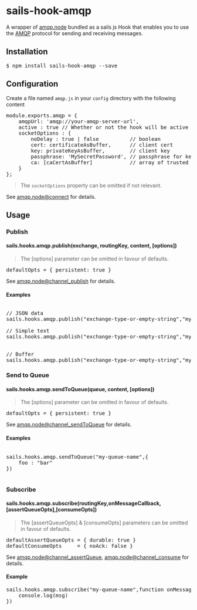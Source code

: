 # sails-hook-amqp

A wrapper of [amqp.node](https://github.com/squaremo/amqp.node) bundled as a sails js Hook that enables you to use the [AMQP](https://www.amqp.org/) protocol for sending and receiving messages. 

## Installation
<pre>$ npm install sails-hook-amqp --save</pre>

## Configuration
Create a file named <code>amqp.js</code> in your <code>config</code>
directory with the following content
<pre>
module.exports.amqp = {
    amqpUrl: 'amqp://your-amqp-server-url',
    active : true // Whether or not the hook will be active (defaults to true),
    socketOptions : {
        noDelay : true | false          // boolean
        cert: certificateAsBuffer,      // client cert
        key: privateKeyAsBuffer,        // client key
        passphrase: 'MySecretPassword', // passphrase for key
        ca: [caCertAsBuffer]            // array of trusted CA certs
    }
};
</pre>
> The <code>socketOptions</code> property can be omitted if not relevant.

See [amqp.node@connect](http://www.squaremobius.net/amqp.node/channel_api.html#connect) for details.

## Usage

### Publish

#### sails.hooks.amqp.publish(exchange, routingKey, content, [options])

> The [options] parameter can be omitted in favour of defaults.

<pre>defaultOpts = { persistent: true }</pre>

See [amqp.node@channel_publish](http://www.squaremobius.net/amqp.node/channel_api.html#channel_publish) for details.

#### Examples

<pre>

// JSON data
sails.hooks.amqp.publish("exchange-type-or-empty-string","my-routing-key")

// Simple text
sails.hooks.amqp.publish("exchange-type-or-empty-string","my-routing-key","Hello world!!")


// Buffer
sails.hooks.amqp.publish("exchange-type-or-empty-string","my-routing-key",new Buffer("Hello world!!"))
</pre>


### Send to Queue

#### sails.hooks.amqp.sendToQueue(queue, content, [options])

> The [options] parameter can be omitted in favour of defaults.

<pre>defaultOpts = { persistent: true }</pre>

See [amqp.node@channel_sendToQueue](http://www.squaremobius.net/amqp.node/channel_api.html#channel_sendToQueue) for details.

#### Examples

<pre>

sails.hooks.amqp.sendToQueue("my-queue-name",{
    foo : "bar"
})

</pre>


### Subscribe

#### sails.hooks.amqp.subscribe(routingKey,onMessageCallback,[assertQueueOpts],[consumeOpts])

> The [assertQueueOpts] & [consumeOpts] parameters can be omitted in favour of defaults.

<pre>
defaultAssertQueueOpts = { durable: true }
defaultConsumeOpts     = { noAck: false }
</pre>

See [amqp.node@channel_assertQueue](http://www.squaremobius.net/amqp.node/channel_api.html#channel_assertQueue),
[amqp.node@channel_consume](http://www.squaremobius.net/amqp.node/channel_api.html#channel_consume) for details.

#### Example 
<pre>
sails.hooks.amqp.subscribe("my-queue-name",function onMessage(msg){
    console.log(msg)
})
</pre>
